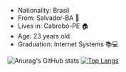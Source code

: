 - Nationality: Brasil 
- From: Salvador-BA 🌆
- Lives in: Cabrobó-PE 🏠
- Age: 23 years old
- Graduation: Internet Systems 📚💻

![Anurag's GitHub stats](https://github-readme-stats.vercel.app/api?username=JeandsonBarros&show_icons=true&theme=gruvbox)
[![Top Langs](https://github-readme-stats.vercel.app/api/top-langs/?username=JeandsonBarros&langs_count=8)](https://github.com/anuraghazra/github-readme-stats)
<!---
Web developer full stack Angular | Spring Boot | PHP | Python | Java | JavaScript | TypeScript. Mobile developer React Native.
--->
